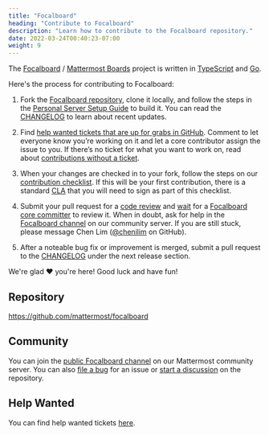 ```yaml
---
title: "Focalboard"
heading: "Contribute to Focalboard"
description: "Learn how to contribute to the Focalboard repository."
date: 2022-03-24T00:40:23-07:00
weight: 9
---
```


The [Focalboard](https://www.focalboard.com) / [Mattermost Boards](https://mattermost.com/boards) project is written in [TypeScript](https://www.typescriptlang.org/) and [Go](https://go.dev/).

Here's the process for contributing to Focalboard:

1. Fork the [Focalboard repository](https://github.com/mattermost/focalboard), clone it locally, and follow the steps in the [Personal Server Setup Guide](personal-server-setup-guide) to build it. You can read the [CHANGELOG](https://github.com/mattermost/focalboard/blob/main/CHANGELOG.md) to learn about recent updates.

2. Find [help wanted tickets that are up for grabs in GitHub](https://github.com/mattermost/focalboard/issues?q=is%3Aopen+is%3Aissue+label%3A%22Up+for+grabs%22+label%3A%22Help+Wanted%22). Comment to let everyone know you’re working on it and let a core contributor assign the issue to you. If there’s no ticket for what you want to work on, read about [contributions without a ticket](../getting-started/contributions-without-ticket).

3. When your changes are checked in to your fork, follow the steps on our [contribution checklist](../getting-started/contribution-checklist). If this will be your first contribution, there is a standard [CLA](https://www.mattermost.org/mattermost-contributor-agreement/) that you will need to sign as part of this checklist.

5. Submit your pull request for a [code review](../getting-started/code-review/#if-you-are-a-community-member-seeking-a-review) and [wait](../getting-started/code-review/#if-you-are-awaiting-a-review) for a [Focalboard core committer](https://github.com/mattermost/focalboard/blob/main/CONTRIBUTING.md#contributors) to review it. When in doubt, ask for help in the [Focalboard channel](https://community.mattermost.com/core/channels/focalboard) on our community server. If you are still stuck, please message Chen Lim ([@chenilim](https://github.com/chenilim) on GitHub).

6. After a noteable bug fix or improvement is merged, submit a pull request to the [CHANGELOG](https://github.com/mattermost/focalboard/blob/main/CHANGELOG.md) under the next release section.

We're glad ❤️ you're here! Good luck and have fun!

## Repository

https://github.com/mattermost/focalboard

## Community

You can join the [public Focalboard channel](https://community.mattermost.com/core/channels/focalboard) on our Mattermost community server. You can also [file a bug](https://github.com/mattermost/focalboard/issues/new/choose) for an issue or [start a discussion](https://github.com/mattermost/focalboard/discussions) on the repository.

## Help Wanted

You can find help wanted tickets [here](https://github.com/mattermost/focalboard/issues?q=is%3Aopen+is%3Aissue+label%3A%22Up+for+grabs%22+label%3A%22Help+Wanted%22).

